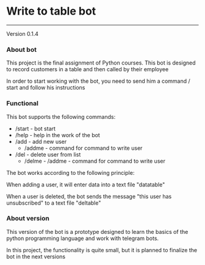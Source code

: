 # Write to table bot
------------
Version 0.1.4

### About bot

This project is the final assignment of Python courses.
This bot is designed to record customers in a table and then called by their employee

In order to start working with the bot, you need to send him a command / start and follow his instructions

### Functional

This bot supports the following commands:
  + /start - bot start
  + /help - help in the work of the bot
  + /add - add new user
    + /addme - command for command to write user
  + /del - delete user from list
    + /delme - /addme - command for command to write user
    

The bot works according to the following principle:

When adding a user, it will enter data into a text file "datatable"

When a user is deleted, the bot sends the message "this user has unsubscribed" to a text file "deltable"
    
### About version

This version of the bot is a prototype designed to learn the basics of the python programming language and work with telegram bots.

In this project, the functionality is quite small, but it is planned to finalize the bot in the next versions
